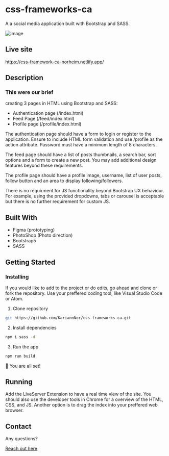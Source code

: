 # css-frameworks-ca

A a social media application built with Bootstrap and SASS.

![image](https://css-framework-ca-norheim.netlify.app/assets/dip-drive.png)

## Live site

https://css-framework-ca-norheim.netlify.app/

## Description

### This were our brief

creating 3 pages in HTML using Bootstrap and SASS:

- Authentication page (/index.html)
- Feed Page (/feed/index.html)
- Profile page (/profile/index.html)

The authentication page should have a form to login or register to the application. Ensure to include HTML form validation and use /profile as the action attribute. Password must have a minimum length of 8 characters.

The feed page should have a list of posts thumbnails, a search bar, sort options and a form to create a new post. You may add additional design features beyond these requirements.

The profile page should have a profile image, username, list of user posts, follow button and an area to display following/followers.

There is no requirment for JS functionality beyond Bootstrap UX behaviour. For example, using the provided dropdowns, tabs or carousel is acceptable but there is no further requirement for custom JS.

## Built With

- Figma (prototyping)
- PhotoShop (Photo direction)
- Bootstrap5
- SASS

## Getting Started

### Installing

If you would like to add to the project or do edits, go ahead and clone or fork the repository. Use your preffered coding tool, like Visual Studio Code or Atom.

1. Clone repository

```bash
git https://github.com/KariannNor/css-frameworks-ca.git
```

2. Install dependencies

```bash
npm i sass -d
```

3. Run the app

```bash
npm run build
```

🌟 You are all set!

## Running

Add the LiveServer Extension to have a real time view of the site. You should also use the developer tools in Chrome for a overview of the HTML, CSS, and JS. Another option is to drag the index into your preffered web browser.

## Contact

Any questions?

[Reach out here](https://www.linkedin.com/in/kariann-norheim-1a342862/)
